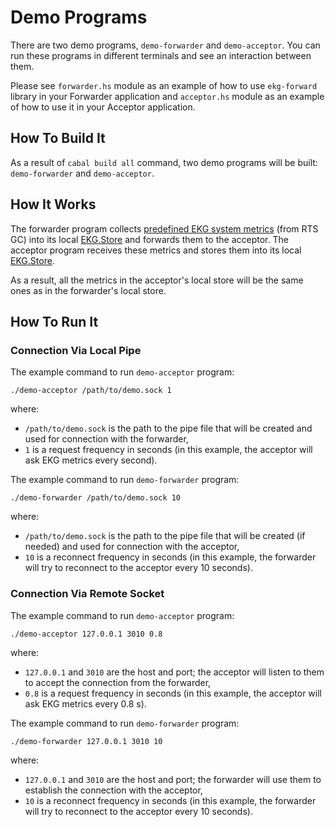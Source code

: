 # Demo Programs

There are two demo programs, `demo-forwarder` and `demo-acceptor`. You can run these programs in different terminals and see an interaction between them.

Please see `forwarder.hs` module as an example of how to use `ekg-forward` library in your Forwarder application and `acceptor.hs` module as an example of how to use it in your Acceptor application.

## How To Build It

As a result of `cabal build all` command, two demo programs will be built: `demo-forwarder` and `demo-acceptor`.

## How It Works

The forwarder program collects [predefined EKG system metrics](https://hackage.haskell.org/package/ekg-core-0.1.1.7/docs/System-Metrics.html#g:5) (from RTS GC) into its local [EKG.Store](https://hackage.haskell.org/package/ekg-core-0.1.1.7/docs/System-Metrics.html#t:Store) and forwards them to the acceptor. The acceptor program receives these metrics and stores them into its local [EKG.Store](https://hackage.haskell.org/package/ekg-core-0.1.1.7/docs/System-Metrics.html#t:Store).

As a result, all the metrics in the acceptor's local store will be the same ones as in the forwarder's local store.

## How To Run It

### Connection Via Local Pipe

The example command to run `demo-acceptor` program:

```
./demo-acceptor /path/to/demo.sock 1
```

where:

* `/path/to/demo.sock` is the path to the pipe file that will be created and used for connection with the forwarder,
* `1` is a request frequency in seconds (in this example, the acceptor will ask EKG metrics every second).

The example command to run `demo-forwarder` program:

```
./demo-forwarder /path/to/demo.sock 10
```

where:

* `/path/to/demo.sock` is the path to the pipe file that will be created (if needed) and used for connection with the acceptor,
* `10` is a reconnect frequency in seconds (in this example, the forwarder will try to reconnect to the acceptor every 10 seconds).

### Connection Via Remote Socket

The example command to run `demo-acceptor` program:

```
./demo-acceptor 127.0.0.1 3010 0.8
```

where:

* `127.0.0.1` and `3010` are the host and port; the acceptor will listen to them to accept the connection from the forwarder,
* `0.8` is a request frequency in seconds (in this example, the acceptor will ask EKG metrics every 0.8 s).

The example command to run `demo-forwarder` program:

```
./demo-forwarder 127.0.0.1 3010 10
```

where:

* `127.0.0.1` and `3010` are the host and port; the forwarder will use them to establish the connection with the acceptor,
* `10` is a reconnect frequency in seconds (in this example, the forwarder will try to reconnect to the acceptor every 10 seconds).
